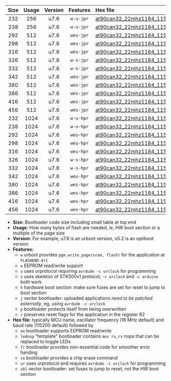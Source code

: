|Size|Usage|Version|Features|Hex file|
|:-:|:-:|:-:|:-:|:--|
|232|256|u7.6|`w-u-jpr`|[at90can32_22mhz1184_115200bps_ur_vbl.hex](https://raw.githubusercontent.com/stefanrueger/urboot/main/bootloaders/at90can32/fcpu_22mhz1184/115200_bps/at90can32_22mhz1184_115200bps_ur_vbl.hex)|
|238|256|u7.6|`w-u-jpr`|[at90can32_22mhz1184_115200bps_lednop_ur_vbl.hex](https://raw.githubusercontent.com/stefanrueger/urboot/main/bootloaders/at90can32/fcpu_22mhz1184/115200_bps/at90can32_22mhz1184_115200bps_lednop_ur_vbl.hex)|
|292|512|u7.6|`weu-jpr`|[at90can32_22mhz1184_115200bps_ee_ur_vbl.hex](https://raw.githubusercontent.com/stefanrueger/urboot/main/bootloaders/at90can32/fcpu_22mhz1184/115200_bps/at90can32_22mhz1184_115200bps_ee_ur_vbl.hex)|
|298|512|u7.6|`weu-jpr`|[at90can32_22mhz1184_115200bps_ee_lednop_ur_vbl.hex](https://raw.githubusercontent.com/stefanrueger/urboot/main/bootloaders/at90can32/fcpu_22mhz1184/115200_bps/at90can32_22mhz1184_115200bps_ee_lednop_ur_vbl.hex)|
|316|512|u7.6|`weu-jpr`|[at90can32_22mhz1184_115200bps_ee_lednop_fr_ur_vbl.hex](https://raw.githubusercontent.com/stefanrueger/urboot/main/bootloaders/at90can32/fcpu_22mhz1184/115200_bps/at90can32_22mhz1184_115200bps_ee_lednop_fr_ur_vbl.hex)|
|326|512|u7.6|`w-s-jpr`|[at90can32_22mhz1184_115200bps_vbl.hex](https://raw.githubusercontent.com/stefanrueger/urboot/main/bootloaders/at90can32/fcpu_22mhz1184/115200_bps/at90can32_22mhz1184_115200bps_vbl.hex)|
|332|512|u7.6|`w-s-jpr`|[at90can32_22mhz1184_115200bps_lednop_vbl.hex](https://raw.githubusercontent.com/stefanrueger/urboot/main/bootloaders/at90can32/fcpu_22mhz1184/115200_bps/at90can32_22mhz1184_115200bps_lednop_vbl.hex)|
|342|512|u7.6|`weu-jpr`|[at90can32_22mhz1184_115200bps_ee_lednop_fr_ce_ur_vbl.hex](https://raw.githubusercontent.com/stefanrueger/urboot/main/bootloaders/at90can32/fcpu_22mhz1184/115200_bps/at90can32_22mhz1184_115200bps_ee_lednop_fr_ce_ur_vbl.hex)|
|380|512|u7.6|`wes-jpr`|[at90can32_22mhz1184_115200bps_ee_vbl.hex](https://raw.githubusercontent.com/stefanrueger/urboot/main/bootloaders/at90can32/fcpu_22mhz1184/115200_bps/at90can32_22mhz1184_115200bps_ee_vbl.hex)|
|386|512|u7.6|`wes-jpr`|[at90can32_22mhz1184_115200bps_ee_lednop_vbl.hex](https://raw.githubusercontent.com/stefanrueger/urboot/main/bootloaders/at90can32/fcpu_22mhz1184/115200_bps/at90can32_22mhz1184_115200bps_ee_lednop_vbl.hex)|
|416|512|u7.6|`wes-jpr`|[at90can32_22mhz1184_115200bps_ee_lednop_fr_vbl.hex](https://raw.githubusercontent.com/stefanrueger/urboot/main/bootloaders/at90can32/fcpu_22mhz1184/115200_bps/at90can32_22mhz1184_115200bps_ee_lednop_fr_vbl.hex)|
|456|512|u7.6|`wes-jpr`|[at90can32_22mhz1184_115200bps_ee_lednop_fr_ce_vbl.hex](https://raw.githubusercontent.com/stefanrueger/urboot/main/bootloaders/at90can32/fcpu_22mhz1184/115200_bps/at90can32_22mhz1184_115200bps_ee_lednop_fr_ce_vbl.hex)|
|232|1024|u7.6|`w-u-hpr`|[at90can32_22mhz1184_115200bps_ur.hex](https://raw.githubusercontent.com/stefanrueger/urboot/main/bootloaders/at90can32/fcpu_22mhz1184/115200_bps/at90can32_22mhz1184_115200bps_ur.hex)|
|238|1024|u7.6|`w-u-hpr`|[at90can32_22mhz1184_115200bps_lednop_ur.hex](https://raw.githubusercontent.com/stefanrueger/urboot/main/bootloaders/at90can32/fcpu_22mhz1184/115200_bps/at90can32_22mhz1184_115200bps_lednop_ur.hex)|
|292|1024|u7.6|`weu-hpr`|[at90can32_22mhz1184_115200bps_ee_ur.hex](https://raw.githubusercontent.com/stefanrueger/urboot/main/bootloaders/at90can32/fcpu_22mhz1184/115200_bps/at90can32_22mhz1184_115200bps_ee_ur.hex)|
|298|1024|u7.6|`weu-hpr`|[at90can32_22mhz1184_115200bps_ee_lednop_ur.hex](https://raw.githubusercontent.com/stefanrueger/urboot/main/bootloaders/at90can32/fcpu_22mhz1184/115200_bps/at90can32_22mhz1184_115200bps_ee_lednop_ur.hex)|
|316|1024|u7.6|`weu-hpr`|[at90can32_22mhz1184_115200bps_ee_lednop_fr_ur.hex](https://raw.githubusercontent.com/stefanrueger/urboot/main/bootloaders/at90can32/fcpu_22mhz1184/115200_bps/at90can32_22mhz1184_115200bps_ee_lednop_fr_ur.hex)|
|326|1024|u7.6|`w-s-hpr`|[at90can32_22mhz1184_115200bps.hex](https://raw.githubusercontent.com/stefanrueger/urboot/main/bootloaders/at90can32/fcpu_22mhz1184/115200_bps/at90can32_22mhz1184_115200bps.hex)|
|332|1024|u7.6|`w-s-hpr`|[at90can32_22mhz1184_115200bps_lednop.hex](https://raw.githubusercontent.com/stefanrueger/urboot/main/bootloaders/at90can32/fcpu_22mhz1184/115200_bps/at90can32_22mhz1184_115200bps_lednop.hex)|
|342|1024|u7.6|`weu-hpr`|[at90can32_22mhz1184_115200bps_ee_lednop_fr_ce_ur.hex](https://raw.githubusercontent.com/stefanrueger/urboot/main/bootloaders/at90can32/fcpu_22mhz1184/115200_bps/at90can32_22mhz1184_115200bps_ee_lednop_fr_ce_ur.hex)|
|380|1024|u7.6|`wes-hpr`|[at90can32_22mhz1184_115200bps_ee.hex](https://raw.githubusercontent.com/stefanrueger/urboot/main/bootloaders/at90can32/fcpu_22mhz1184/115200_bps/at90can32_22mhz1184_115200bps_ee.hex)|
|386|1024|u7.6|`wes-hpr`|[at90can32_22mhz1184_115200bps_ee_lednop.hex](https://raw.githubusercontent.com/stefanrueger/urboot/main/bootloaders/at90can32/fcpu_22mhz1184/115200_bps/at90can32_22mhz1184_115200bps_ee_lednop.hex)|
|416|1024|u7.6|`wes-hpr`|[at90can32_22mhz1184_115200bps_ee_lednop_fr.hex](https://raw.githubusercontent.com/stefanrueger/urboot/main/bootloaders/at90can32/fcpu_22mhz1184/115200_bps/at90can32_22mhz1184_115200bps_ee_lednop_fr.hex)|
|456|1024|u7.6|`wes-hpr`|[at90can32_22mhz1184_115200bps_ee_lednop_fr_ce.hex](https://raw.githubusercontent.com/stefanrueger/urboot/main/bootloaders/at90can32/fcpu_22mhz1184/115200_bps/at90can32_22mhz1184_115200bps_ee_lednop_fr_ce.hex)|

- **Size:** Bootloader code size including small table at top end
- **Usage:** How many bytes of flash are needed, ie, HW boot section or a multiple of the page size
- **Version:** For example, u7.6 is an urboot version, o5.2 is an optiboot version
- **Features:**
  + `w` urboot provides `pgm_write_page(sram, flash)` for the application at `FLASHEND-4+1`
  + `e` EEPROM read/write support
  + `u` uses urprotocol requiring `avrdude -c urclock` for programming
  + `s` uses skeleton of STK500v1 protocol; `-c urclock` and `-c arduino` both work
  + `h` hardware boot section: make sure fuses are set for reset to jump to boot section
  + `j` vector bootloader: uploaded applications *need to be patched externally*, eg, using `avrdude -c urclock`
  + `p` bootloader protects itself from being overwritten
  + `r` preserves reset flags for the application in the register R2
- **Hex file:** typically MCU name, oscillator frequency (16 MHz default) and baud rate (115200 default) followed by
  + `ee` bootloader supports EEPROM read/write
  + `lednop` "template" bootloader contains `mov rx,rx` nops that can be replaced to toggle LEDs
  + `fr` bootloader provides non-essential code for smoother error handing
  + `ce` bootloader provides a chip erase command
  + `ur` uses urprotocol and requires `avrdude -c urclock` for programming
  + `vbl` vector bootloader: set fuses to jump to reset, not the HW boot section
